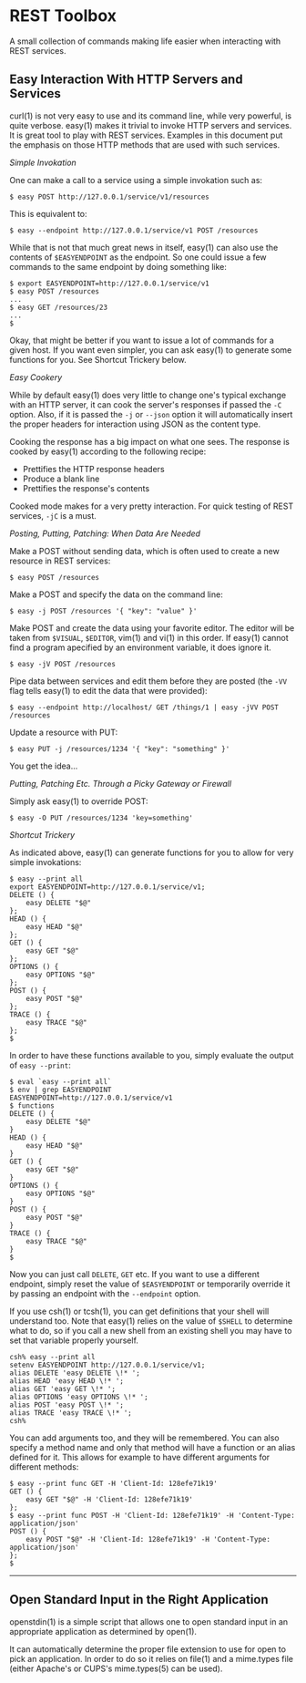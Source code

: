 REST Toolbox
============

A small collection of commands making life easier when interacting with REST services.

Easy Interaction With HTTP Servers and Services
-----------------------------------------------

curl(1) is not very easy to use and its command line, while very powerful,
is quite verbose. easy(1) makes it trivial to invoke HTTP servers and
services. It is great tool to play with REST services. Examples in this
document put the emphasis on those HTTP methods that are used with such
services.

*Simple Invokation*

One can make a call to a service using a simple invokation such as:

    $ easy POST http://127.0.0.1/service/v1/resources

This is equivalent to:

    $ easy --endpoint http://127.0.0.1/service/v1 POST /resources

While that is not that much great news in itself, easy(1) can also use the
contents of `$EASYENDPOINT` as the endpoint. So one could issue a few
commands to the same endpoint by doing something like:

    $ export EASYENDPOINT=http://127.0.0.1/service/v1
    $ easy POST /resources
    ...
    $ easy GET /resources/23
    ...
    $

Okay, that might be better if you want to issue a lot of commands for a
given host. If you want even simpler, you can ask easy(1) to generate some
functions for you. See Shortcut Trickery below.

*Easy Cookery*

While by default easy(1) does very little to change one's typical exchange
with an HTTP server, it can cook the server's responses if passed the
`-C` option. Also, if it is passed the `-j` or `--json` option it will
automatically insert the proper headers for interaction using JSON as the
content type.

Cooking the response has a big impact on what one sees. The response is
cooked by easy(1) according to the following recipe:

- Prettifies the HTTP response headers
- Produce a blank line
- Prettifies the response's contents

Cooked mode makes for a very pretty interaction. For quick testing of REST
services, `-jC` is a must.

*Posting, Putting, Patching: When Data Are Needed*

Make a POST without sending data, which is often used to create a new
resource in REST services:

    $ easy POST /resources

Make a POST and specify the data on the command line:

    $ easy -j POST /resources '{ "key": "value" }'

Make POST and create the data using your favorite editor. The editor will
be taken from `$VISUAL`, `$EDITOR`, vim(1) and vi(1) in this order. If
easy(1) cannot find a program apecified by an environment variable, it does
ignore it.

    $ easy -jV POST /resources

Pipe data between services and edit them before they are posted (the `-VV`
flag tells easy(1) to edit the data that were provided):

    $ easy --endpoint http://localhost/ GET /things/1 | easy -jVV POST /resources

Update a resource with PUT:

    $ easy PUT -j /resources/1234 '{ "key": "something" }'

You get the idea...

*Putting, Patching Etc. Through a Picky Gateway or Firewall*

Simply ask easy(1) to override POST:

    $ easy -O PUT /resources/1234 'key=something'

*Shortcut Trickery*

As indicated above, easy(1) can generate functions for you to allow for
very simple invokations:

    $ easy --print all
    export EASYENDPOINT=http://127.0.0.1/service/v1;
    DELETE () {
        easy DELETE "$@"
    };
    HEAD () {
        easy HEAD "$@"
    };
    GET () {
        easy GET "$@"
    };
    OPTIONS () {
        easy OPTIONS "$@"
    };
    POST () {
        easy POST "$@"
    };
    TRACE () {
        easy TRACE "$@"
    };
    $

In order to have these functions available to you, simply evaluate the
output of `easy --print`:

    $ eval `easy --print all`
    $ env | grep EASYENDPOINT
    EASYENDPOINT=http://127.0.0.1/service/v1
    $ functions
    DELETE () {
        easy DELETE "$@"
    }
    HEAD () {
        easy HEAD "$@"
    }
    GET () {
        easy GET "$@"
    }
    OPTIONS () {
        easy OPTIONS "$@"
    }
    POST () {
        easy POST "$@"
    }
    TRACE () {
        easy TRACE "$@"
    }
    $

Now you can just call `DELETE`, `GET` etc. If you want to use a different
endpoint, simply reset the value of `$EASYENDPOINT` or temporarily override
it by passing an endpoint with the `--endpoint` option.

If you use csh(1) or tcsh(1), you can get definitions that your shell will
understand too. Note that easy(1) relies on the value of `$SHELL` to determine
what to do, so if you call a new shell from an existing shell you may have
to set that variable properly yourself.

    csh% easy --print all
    setenv EASYENDPOINT http://127.0.0.1/service/v1;
    alias DELETE 'easy DELETE \!* ';
    alias HEAD 'easy HEAD \!* ';
    alias GET 'easy GET \!* ';
    alias OPTIONS 'easy OPTIONS \!* ';
    alias POST 'easy POST \!* ';
    alias TRACE 'easy TRACE \!* ';
    csh%

You can add arguments too, and they will be remembered.
You can also specify a method name and only that method will have
a function or an alias defined for it. This allows for example to have
different arguments for different methods:

    $ easy --print func GET -H 'Client-Id: 128efe71k19'
    GET () {
        easy GET "$@" -H 'Client-Id: 128efe71k19'
    };
    $ easy --print func POST -H 'Client-Id: 128efe71k19' -H 'Content-Type: application/json'
    POST () {
        easy POST "$@" -H 'Client-Id: 128efe71k19' -H 'Content-Type: application/json'
    };
    $ 


--------------------------------------------
Open Standard Input in the Right Application
--------------------------------------------

openstdin(1) is a simple script that allows one to open standard input in an
appropriate application as determined by open(1).

It can automatically determine the proper file extension to use
for open to pick an application. In order to do so it relies on file(1)
and a mime.types file (either Apache's or CUPS's mime.types(5) can
be used).

